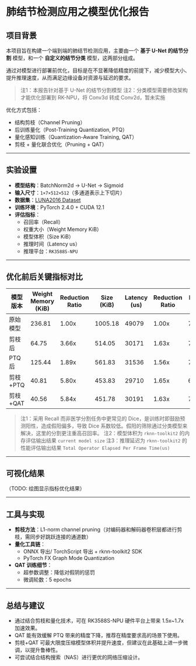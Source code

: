 # 肺结节检测应用之模型优化报告

## 项目背景

本项目旨在构建一个端到端的肺结节检测应用，主要由一个 **基于 U-Net 的结节分割** 模型，和一个 **自定义的结节分类** 模型，这两部分组成。

通过对模型进行部署前优化，目标是在不显著降低精度的前提下，减少模型大小、提升推理速度，从而满足边缘设备对资源与延迟的要求。

> 注1：本报告针对基于 U-Net 的结节分割模型
> 注2：分类模型需要修改架构才能优化部署到 RK-NPU，将 Conv3d 转成 Conv2d，暂未实施

优化方式包括：

- 结构剪枝（Channel Pruning）
- 后训练量化（Post-Training Quantization, PTQ）
- 量化感知训练（Quantization-Aware Training, QAT）
- 剪枝 + 量化联合优化（Pruning + QAT）

---

## 实验设置

- **模型结构**：BatchNorm2d -> U-Net -> Sigmoid
- **输入尺寸**：`1×7×512×512`（多通道表示上下切片）
- **数据集**：[LUNA2016 Dataset](https://luna16.grand-challenge.org/Download/)
- **训练环境**：PyTorch 2.4.0 + CUDA 12.1
- **评估指标**：
  - 召回率（Recall）
  - 权重大小（Weight Memory KiB）
  - 模型体积（Size KiB）
  - 推理时间（Latency us）
  - 推理平台：`RK3588S-NPU`

---

## 优化前后关键指标对比

| 模型版本 | Weight Memory (KiB) | Reduction Ratio | Size (KiB) | Latency (us) | Reduction Ratio | Recall (%) | Recall Drop |
| -------- | ------------------- | --------------- | ---------- | ------------ | --------------- | ---------- | ----------- |
| 原始模型 | 236.81              | 1.00x           | 1005.18    | 49079        | 1.00x           | 76.7%      | -           |
| 剪枝后   | 64.75               | 3.66x           | 514.05     | 30171        | 1.63x           | 75.3%      | ↓ 1.4%      |
| PTQ后    | 125.44              | 1.89x           | 561.83     | 31536        | 1.56x           | 79.6%      | ↑ 2.9%      |
| 剪枝+PTQ | 40.81               | 5.80x           | 453.83     | 29710        | 1.65x           | 69.5%      | ↓ 7.2%      |
| 剪枝+QAT | 40.56               | 5.84x           | 451.78     | 30191        | 1.63x           | 77.1%      | ↑ 0.4%      |

> 注1：采用 Recall 而非医学分割任务中更常见的 Dice，是训练时即鼓励预测阳性，造成假阳偏多，导致 Dice 系数较低。假阳的筛除通过分类模型来解决，这里的分割更注重高召回率。
> 注2：模型体积为 `rknn-toolkit2` 的内存评估输出结果 `current model size`
> 注3：推理延迟为 `rknn-toolkit2` 的性能评估输出结果 `Total Operator Elapsed Per Frame Time(us)`

---

## 可视化结果

（TODO: 绘图显示指标优化结果）

---

## 工具与实现

- **剪枝方法**：L1-norm channel pruning（对编码器和解码器卷积层都进行剪枝，需同步好跳跃连接的通道数）
- **量化工具链**：
  - ONNX 导出/ TorchScript 导出 + rknn-toolkit2 SDK
  - PyTorch FX Graph Mode Quantization
- **QAT 训练细节**：
  - 超参数调整：降低对假阴的惩罚
  - 微调轮数：5 epochs

---

## 总结与建议

- 通过结合剪枝和量化技术，可在 RK3588S-NPU 硬件平台上带来 1.5x~1.7x 加速效果。
- QAT 能有效缓解 PTQ 带来的精度下降，推荐在精度要求高的场景下使用。
- 剪枝+QAT 可最大限度压缩模型体积并提升速度，但建议在此基础上进一步微调，以提升鲁棒性。
- 可尝试结合结构搜索（NAS）进行更优的网络压缩设计。
